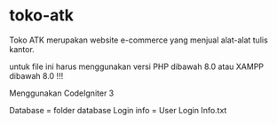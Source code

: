 # toko-atk
Toko ATK merupakan website e-commerce yang menjual alat-alat tulis kantor.

untuk file ini harus menggunakan versi PHP dibawah 8.0 atau XAMPP dibawah 8.0 !!!

Menggunakan CodeIgniter 3

Database = folder database
Login info = User Login Info.txt
